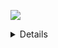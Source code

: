 ![](https://github-readme-stats.vercel.app/api/top-langs/?username=JoseMoreville)


<details style="cursor: pointer;">
  <ul>
      <li>JavaScript</li>
      <li>TypeScript</li>
      <li>Python</li>
      <li>Go</li>
  </ul>
</details>
